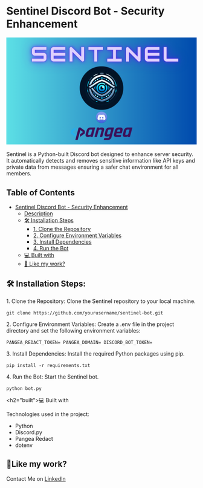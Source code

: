 # Sentinel Discord Bot - Security Enhancement
![image](https://github.com/nababuddin/Sentinel/blob/3fbe31d24f2bb9c0e2e817cec7ac47a3a7055873/locataion%20based%20(2).png)
<p id="description">Sentinel is a Python-built Discord bot designed to enhance server security. It automatically detects and removes sensitive information like API keys and private data from messages ensuring a safer chat environment for all members.</p>
<h2>Table of Contents</h2>

- [Sentinel Discord Bot - Security Enhancement](#sentinel-discord-bot---security-enhancement)
  - [Description](#description)
  - [🛠️ Installation Steps](#ins)
    - [1. Clone the Repository](#1-clone-the-repository)
    - [2. Configure Environment Variables](#2-configure-environment-variables)
    - [3. Install Dependencies](#3-install-dependencies)
    - [4. Run the Bot](#4-run-the-bot)
  - [💻 Built with](#built)
  - [💖 Like my work?](#%F0%9F%92%96-like-my-work)

<h2 id="ins">🛠️ Installation Steps:</h2>

<p>1. Clone the Repository: Clone the Sentinel repository to your local machine.</p>

```
git clone https://github.com/yourusername/sentinel-bot.git
```

<p>2. Configure Environment Variables: Create a .env file in the project directory and set the following environment variables:</p>

```
PANGEA_REDACT_TOKEN= PANGEA_DOMAIN= DISCORD_BOT_TOKEN=
```

<p>3. Install Dependencies: Install the required Python packages using pip.</p>

```
pip install -r requirements.txt
```

<p>4. Run the Bot: Start the Sentinel bot.</p>

```
python bot.py
```

  
  
<h2="built">💻 Built with</h2>

Technologies used in the project:

*   Python
*   Discord.py
*   Pangea Redact
*   dotenv

<h2>💖Like my work?</h2>

Contact Me on [LinkedIn](https://www.linkedin.com/in/seikh-nabab-uddin-266b10247/)

